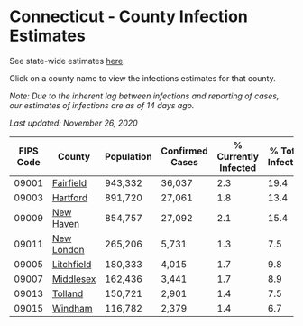 # Connecticut - County Infection Estimates

See state-wide estimates [here](/infections/us-ct).

Click on a county name to view the infections estimates for that county.

*Note: Due to the inherent lag between infections and reporting of cases, our estimates of infections are as of 14 days ago.*

*Last updated: November 26, 2020*

|   FIPS Code |                   County |   Population |   Confirmed Cases |   % Currently Infected |   % Total Infected |
|-------------|--------------------------|--------------|-------------------|------------------------|--------------------|
|       09001 |   [Fairfield](fairfield) |      943,332 |            36,037 |                    2.3 |               19.4 |
|       09003 |     [Hartford](hartford) |      891,720 |            27,061 |                    1.8 |               13.4 |
|       09009 |   [New Haven](new-haven) |      854,757 |            27,092 |                    2.1 |               15.4 |
|       09011 | [New London](new-london) |      265,206 |             5,731 |                    1.3 |                7.5 |
|       09005 | [Litchfield](litchfield) |      180,333 |             4,015 |                    1.7 |                9.8 |
|       09007 |   [Middlesex](middlesex) |      162,436 |             3,441 |                    1.7 |                8.9 |
|       09013 |       [Tolland](tolland) |      150,721 |             2,901 |                    1.4 |                7.5 |
|       09015 |       [Windham](windham) |      116,782 |             2,379 |                    1.4 |                6.7 |